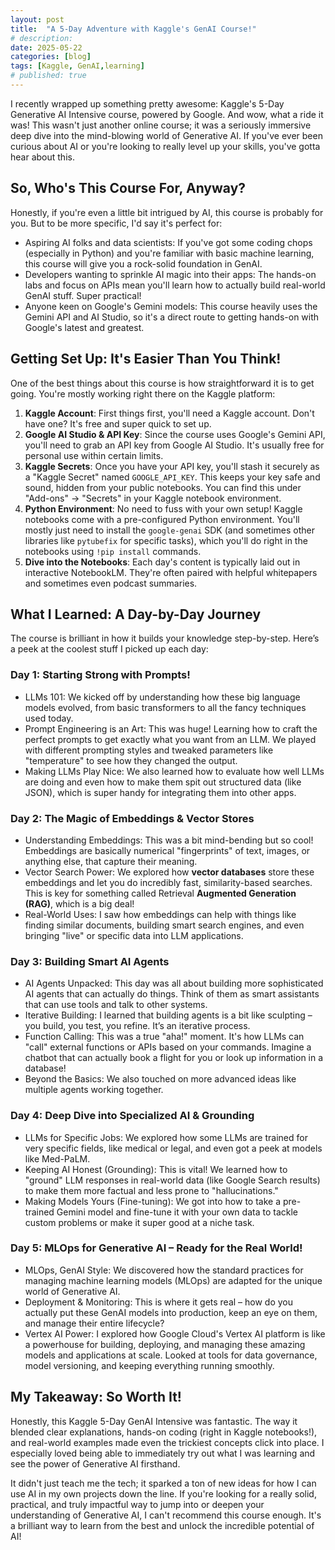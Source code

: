 ```yaml
---
layout: post
title:  "A 5-Day Adventure with Kaggle's GenAI Course!"
# description:
date: 2025-05-22
categories: [blog]
tags: [Kaggle, GenAI,learning]
# published: true
---
```


I recently wrapped up something pretty awesome: Kaggle's 5-Day Generative AI Intensive course, powered by Google. And wow, what a ride it was! This wasn't just another online course; it was a seriously immersive deep dive into the mind-blowing world of Generative AI. If you've ever been curious about AI or you're looking to really level up your skills, you've gotta hear about this.

## So, Who's This Course For, Anyway?
Honestly, if you're even a little bit intrigued by AI, this course is probably for you. But to be more specific, I'd say it's perfect for:

- Aspiring AI folks and data scientists: If you've got some coding chops (especially in Python) and you're familiar with basic machine learning, this course will give you a rock-solid foundation in GenAI.
- Developers wanting to sprinkle AI magic into their apps: The hands-on labs and focus on APIs mean you'll learn how to actually build real-world GenAI stuff. Super practical!
- Anyone keen on Google's Gemini models: This course heavily uses the Gemini API and AI Studio, so it's a direct route to getting hands-on with Google's latest and greatest.


## Getting Set Up: It's Easier Than You Think!
One of the best things about this course is how straightforward it is to get going. You're mostly working right there on the Kaggle platform:

1. **Kaggle Account**: First things first, you'll need a Kaggle account. Don't have one? It's free and super quick to set up.
2. **Google AI Studio & API Key**: Since the course uses Google's Gemini API, you'll need to grab an API key from Google AI Studio. It's usually free for personal use within certain limits.
3. **Kaggle Secrets**: Once you have your API key, you'll stash it securely as a "Kaggle Secret" named `GOOGLE_API_KEY`. This keeps your key safe and sound, hidden from your public notebooks. You can find this under "Add-ons" -> "Secrets" in your Kaggle notebook environment.
4. **Python Environment**: No need to fuss with your own setup! Kaggle notebooks come with a pre-configured Python environment. You'll mostly just need to install the `google-genai` SDK (and sometimes other libraries like `pytubefix` for specific tasks), which you'll do right in the notebooks using `!pip install` commands.
5. **Dive into the Notebooks**: Each day's content is typically laid out in interactive NotebookLM. They're often paired with helpful whitepapers and sometimes even podcast summaries.


## What I Learned: A Day-by-Day Journey
The course is brilliant in how it builds your knowledge step-by-step. Here’s a peek at the coolest stuff I picked up each day:

### Day 1: Starting Strong with Prompts!
- LLMs 101: We kicked off by understanding how these big language models evolved, from basic transformers to all the fancy techniques used today.
- Prompt Engineering is an Art: This was huge! Learning how to craft the perfect prompts to get exactly what you want from an LLM. We played with different prompting styles and tweaked parameters like "temperature" to see how they changed the output.
- Making LLMs Play Nice: We also learned how to evaluate how well LLMs are doing and even how to make them spit out structured data (like JSON), which is super handy for integrating them into other apps.

### Day 2: The Magic of Embeddings & Vector Stores
- Understanding Embeddings: This was a bit mind-bending but so cool! Embeddings are basically numerical "fingerprints" of text, images, or anything else, that capture their meaning.
- Vector Search Power: We explored how **vector databases** store these embeddings and let you do incredibly fast, similarity-based searches. This is key for something called Retrieval **Augmented Generation (RAG)**, which is a big deal!
- Real-World Uses: I saw how embeddings can help with things like finding similar documents, building smart search engines, and even bringing "live" or specific data into LLM applications.

### Day 3: Building Smart AI Agents
- AI Agents Unpacked: This day was all about building more sophisticated AI agents that can actually do things. Think of them as smart assistants that can use tools and talk to other systems.
- Iterative Building: I learned that building agents is a bit like sculpting – you build, you test, you refine. It’s an iterative process.
- Function Calling: This was a true "aha!" moment. It's how LLMs can "call" external functions or APIs based on your commands. Imagine a chatbot that can actually book a flight for you or look up information in a database!
- Beyond the Basics: We also touched on more advanced ideas like multiple agents working together.
### Day 4: Deep Dive into Specialized AI & Grounding
- LLMs for Specific Jobs: We explored how some LLMs are trained for very specific fields, like medical or legal, and even got a peek at models like Med-PaLM.
- Keeping AI Honest (Grounding): This is vital! We learned how to "ground" LLM responses in real-world data (like Google Search results) to make them more factual and less prone to "hallucinations."
- Making Models Yours (Fine-tuning): We got into how to take a pre-trained Gemini model and fine-tune it with your own data to tackle custom problems or make it super good at a niche task.

### Day 5: MLOps for Generative AI – Ready for the Real World!
- MLOps, GenAI Style: We discovered how the standard practices for managing machine learning models (MLOps) are adapted for the unique world of Generative AI.
- Deployment & Monitoring: This is where it gets real – how do you actually put these GenAI models into production, keep an eye on them, and manage their entire lifecycle?
- Vertex AI Power: I explored how Google Cloud's Vertex AI platform is like a powerhouse for building, deploying, and managing these amazing models and applications at scale. Looked at tools for data governance, model versioning, and keeping everything running smoothly.

## My Takeaway: So Worth It!
Honestly, this Kaggle 5-Day GenAI Intensive was fantastic. The way it blended clear explanations, hands-on coding (right in Kaggle notebooks!), and real-world examples made even the trickiest concepts click into place. I especially loved being able to immediately try out what I was learning and see the power of Generative AI firsthand.

It didn't just teach me the tech; it sparked a ton of new ideas for how I can use AI in my own projects down the line. If you're looking for a really solid, practical, and truly impactful way to jump into or deepen your understanding of Generative AI, I can't recommend this course enough. It's a brilliant way to learn from the best and unlock the incredible potential of AI!